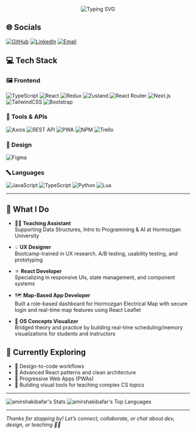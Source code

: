 <p align="center">
  <img src="https://readme-typing-svg.herokuapp.com?font=Fira+Code&weight=500&size=24&pause=10&center=true&vCenter=true&multiline=true&width=700&height=80&lines=Hi+%F0%9F%91%8B%2C+I'm+Amir+Shakibafar;Frontend+Developer+%7C+UX+Designer+%7C+Educator;&color=FFFFFF" alt="Typing SVG" />
</p> 

## 🌐 Socials

[![GitHub](https://img.shields.io/badge/GitHub-181717?style=for-the-badge&logo=github&logoColor=white)](https://github.com/AmirShakibafar)
[![LinkedIn](https://img.shields.io/badge/LinkedIn-0A66C2?style=for-the-badge&logo=linkedin&logoColor=white)](https://www.linkedin.com/in/amirshakibafar)
[![Email](https://img.shields.io/badge/Email-amir.shakibafar82%40gmail.com-D14836?style=for-the-badge&logo=gmail&logoColor=white)](mailto:amir.shakibafar82@gmail.com)

## 💻 Tech Stack

### 🖼️ Frontend
![TypeScript](https://img.shields.io/badge/TypeScript-3178C6?style=for-the-badge&logo=typescript&logoColor=white)
![React](https://img.shields.io/badge/React-20232A?style=for-the-badge&logo=react&logoColor=61DAFB)
![Redux](https://img.shields.io/badge/Redux-593D88?style=for-the-badge&logo=redux&logoColor=white)
![Zustand](https://img.shields.io/badge/Zustand-000000?style=for-the-badge&logo=zustand&logoColor=white)
![React Router](https://img.shields.io/badge/React_Router-CA4245?style=for-the-badge&logo=react-router&logoColor=white)
![Next.js](https://img.shields.io/badge/Next.js-000000?style=for-the-badge&logo=next.js&logoColor=white)
![TailwindCSS](https://img.shields.io/badge/TailwindCSS-38B2AC?style=for-the-badge&logo=tailwind-css&logoColor=white)
![Bootstrap](https://img.shields.io/badge/Bootstrap-563D7C?style=for-the-badge&logo=bootstrap&logoColor=white)

### 🔧 Tools & APIs
![Axios](https://img.shields.io/badge/Axios-5A29E4?style=for-the-badge&logo=axios&logoColor=white)
![REST API](https://img.shields.io/badge/REST-API-%23000000?style=for-the-badge)
![PWA](https://img.shields.io/badge/PWA-5A0FC8?style=for-the-badge&logo=pwa&logoColor=white)
![NPM](https://img.shields.io/badge/NPM-CB3837?style=for-the-badge&logo=npm&logoColor=white)
![Trello](https://img.shields.io/badge/Trello-0052CC?style=for-the-badge&logo=trello&logoColor=white)

### 🎨 Design
![Figma](https://img.shields.io/badge/Figma-F24E1E?style=for-the-badge&logo=figma&logoColor=white)


### 🔤 Languages
![JavaScript](https://img.shields.io/badge/JavaScript-F7DF1E?style=for-the-badge&logo=javascript&logoColor=black)
![TypeScript](https://img.shields.io/badge/TypeScript-3178C6?style=for-the-badge&logo=typescript&logoColor=white)
![Python](https://img.shields.io/badge/Python-3670A0?style=for-the-badge&logo=python&logoColor=ffdd54)
![Lua](https://img.shields.io/badge/Lua-000080?style=for-the-badge&logo=lua&logoColor=white)

---
## 💼 What I Do

- 👨‍🏫 **Teaching Assistant**  
  Supporting Data Structures, Intro to Programming & AI at Hormozgan University

- 💡 **UX Designer**  
  Bootcamp-trained in UX research, A/B testing, usability testing, and prototyping

- ⚛️ **React Developer**  
  Specializing in responsive UIs, state management, and component systems

- 🗺️ **Map-Based App Developer**  
  Built a role-based dashboard for Hormozgan Electrical Map with secure login and real-time map features using React Leaflet

- 🧠 **OS Concepts Visualizer**  
  Bridged theory and practice by building real-time scheduling/memory visualizations for students and instructors
  
## 🚀 Currently Exploring

- 🎨 Design-to-code workflows  
- 🧠 Advanced React patterns and clean architecture  
- 📱 Progressive Web Apps (PWAs)  
- 🧪 Building visual tools for teaching complex CS topics

---

![amirshakibafar's Stats](https://github-readme-stats.vercel.app/api?username=amirshakibafar&theme=dark&show_icons=true&hide_border=false&count_private=true)
![amirshakibafar's Top Languages](https://github-readme-stats.vercel.app/api/top-langs/?username=amirshakibafar&theme=dark&show_icons=true&hide_border=false&layout=compact)

---

_Thanks for stopping by! Let’s connect, collaborate, or chat about dev, design, or teaching 👨‍🏫_  
